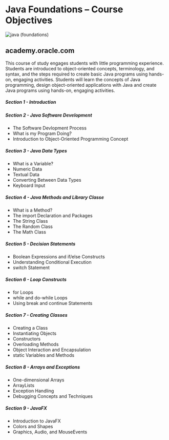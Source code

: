 # Java Foundations – Course Objectives
![java (foundations)](https://user-images.githubusercontent.com/30287338/75895412-ac520700-5e46-11ea-8444-3c38e69d89c5.jpg)
## academy.oracle.com
This course of study engages students with little programming experience. 
Students are introduced to object-oriented concepts, terminology, and syntax, 
and the steps required to create basic Java programs using hands-on, engaging activities. 
Students will learn the concepts of Java programming, design object-oriented applications 
with Java and create Java programs using hands-on, engaging activities.

##### Section 1 - Introduction

##### Section 2 - Java Software Development

- The Software Devlopment Process
- What is my Program Doing?
- Introduction to Object-Oriented Programming Concept

##### Section 3 - Java Data Types

- What is a Variable?
- Numeric Data
- Textual Data
- Converting Between Data Types
- Keyboard Input

##### Section 4 - Java Methods and Library Classe

- What is a Method?
- The import Declaration and Packages
- The String Class
- The Random Class
- The Math Class

##### Section 5 - Decision Statements

- Boolean Expressions and if/else Constructs
- Understanding Conditional Execution
- switch Statement

##### Section 6 - Loop Constructs

- for Loops
- while and do-while Loops
- Using break and continue Statements

##### Section 7 - Creating Classes

- Creating a Class
- Instantiating Objects
- Constructors
- Overloading Methods
- Object Interaction and Encapsulation
- static Variables and Methods

##### Section 8 - Arrays and Exceptions

- One-dimensional Arrays
- ArrayLists
- Exception Handling
- Debugging Concepts and Techniques

##### Section 9 - JavaFX

- Introduction to JavaFX
- Colors and Shapes
- Graphics, Audio, and MouseEvents
